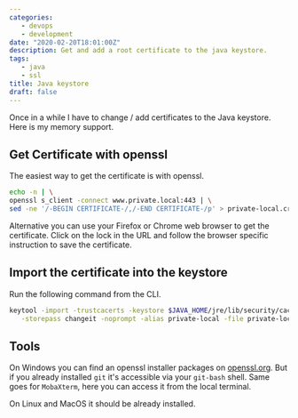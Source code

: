 ```yaml
---
categories:
   - devops
   - development
date: "2020-02-20T18:01:00Z"
description: Get and add a root certificate to the java keystore.
tags:
   - java
   - ssl
title: Java keystore
draft: false
---
```


Once in a while I have to change / add certificates to the Java keystore. Here is my memory support.
<!--more-->

## Get Certificate with openssl

The easiest way to get the certificate is with openssl.

```bash
echo -n | \
openssl s_client -connect www.private.local:443 | \
sed -ne '/-BEGIN CERTIFICATE-/,/-END CERTIFICATE-/p' > private-local.crt

```

Alternative you can use your Firefox or Chrome web browser to get the certificate. Click on the lock
in the URL and follow the browser specific instruction to save the certificate.

## Import the certificate into the keystore

Run the following command from the CLI.

```bash
keytool -import -trustcacerts -keystore $JAVA_HOME/jre/lib/security/cacerts \
   -storepass changeit -noprompt -alias private-local -file private-local.crt
```

## Tools

On Windows you can find an openssl installer packages on [openssl.org](https://wiki.openssl.org/index.php/Binaries).
But if you already installed `git` it's accessible via your `git-bash` shell. Same goes for `MobaXterm`, here you can access it from the local terminal.

On Linux and MacOS it should be already installed.

